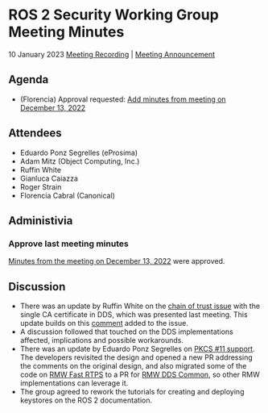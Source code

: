 # ROS 2 Security Working Group Meeting Minutes
10 January 2023
[Meeting Recording](https://youtu.be/SZFmDwoYMN0) | [Meeting Announcement](https://discourse.ros.org/t/security-working-group-meeting-january-2022/23714)
 
## Agenda
- (Florencia) Approval requested: [Add minutes from meeting on December 13, 2022](https://github.com/ros-security/community/pull/44)
 
## Attendees
 
- Eduardo Ponz Segrelles (eProsima)
- Adam Mitz (Object Computing, Inc.)
- Ruffin White
- Gianluca Caiazza
- Roger Strain
- Florencia Cabral (Canonical)
 
## Administivia
 
### Approve last meeting minutes
 
[Minutes from the meeting on December 13, 2022](https://github.com/ros-security/community/pull/44) were approved.
 
## Discussion
 
* There was an update by Ruffin White on the [chain of trust issue](https://github.com/ros2/sros2/issues/282) with the single CA certificate in DDS, which was presented last meeting. This update builds on this [comment](https://github.com/ros2/sros2/issues/282#issuecomment-1377022381) added to the issue.
* A discussion followed that touched on the DDS implementations affected, implications and possible workarounds.
* There was an update by Eduardo Ponz Segrelles on [PKCS #11 support](https://github.com/ros2/design/pull/332). The developers revisited the design and opened a new PR addressing the comments on the original design, and also migrated some of the code on [RMW Fast RTPS](https://github.com/ros2/rmw_fastrtps/pull/565) to a PR for [RMW DDS Common](https://github.com/ros2/rmw_dds_common/pull/66), so other RMW implementations can leverage it.
* The group agreed to rework the tutorials for creating and deploying keystores on the ROS 2 documentation.

